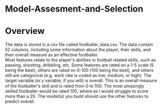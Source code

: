 # Model-Assesment-and-Selection

# Overview
The data is stored in a csv file called footballer_data.csv. The data contain 52 columns, including some information about the player, their skills, and their overall measure as an effective footballer.
<br>Most features relate to the player's abilities in football related skills, such as passing, shooting, dribbling, etc. Some features are rated on a 1-5 scale (5 being the best), others are rated on 0-100 (100 being the best), and others still are categorical (e.g. work rate is coded as low, medium, or high).
The target variable (or 𝑦 variable, if you will) is overall. This is an overall measure of the footballer's skill and is rated from 0 to 100. The most amazingly skilled footballer would be rated 100, where as I would struggle to score more than a 20. The model(s) you build should use the other features to predict overall.
